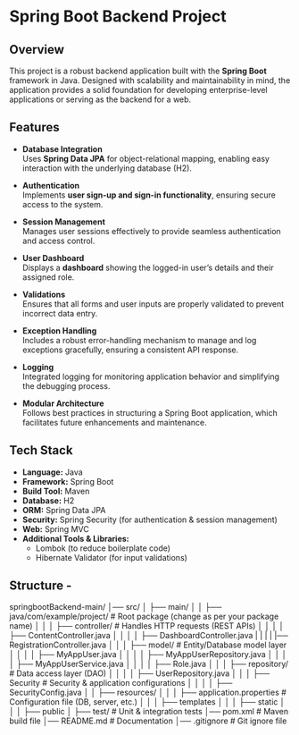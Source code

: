 # Spring Boot Backend Project

## Overview
This project is a robust backend application built with the **Spring Boot** framework in Java. Designed with scalability and maintainability in mind, the application provides a solid foundation for developing enterprise-level applications or serving as the backend for a web.

## Features
- **Database Integration**  
  Uses **Spring Data JPA** for object-relational mapping, enabling easy interaction with the underlying database (H2).

- **Authentication**  
  Implements **user sign-up and sign-in functionality**, ensuring secure access to the system.

- **Session Management**  
  Manages user sessions effectively to provide seamless authentication and access control.

- **User Dashboard**  
  Displays a **dashboard** showing the logged-in user’s details and their assigned role.

- **Validations**  
  Ensures that all forms and user inputs are properly validated to prevent incorrect data entry.

- **Exception Handling**  
  Includes a robust error-handling mechanism to manage and log exceptions gracefully, ensuring a consistent API response.

- **Logging**  
  Integrated logging for monitoring application behavior and simplifying the debugging process.

- **Modular Architecture**  
  Follows best practices in structuring a Spring Boot application, which facilitates future enhancements and maintenance.

## Tech Stack
- **Language:** Java 
- **Framework:** Spring Boot
- **Build Tool:** Maven
- **Database:**  H2 
- **ORM:** Spring Data JPA
- **Security:** Spring Security (for authentication & session management)
- **Web:** Spring MVC
- **Additional Tools & Libraries:** 
  - Lombok (to reduce boilerplate code)
  - Hibernate Validator (for input validations)

## Structure -
springbootBackend-main/
│── src/
│   ├── main/
│   │   ├── java/com/example/project/  # Root package (change as per your package name)
│   │   │   ├── controller/            # Handles HTTP requests (REST APIs)
│   │   │   │   ├── ContentController.java
│   │   │   │   ├── DashboardController.java
|   |   |   |   |── RegistrationController.java
│   │   │   ├── model/                   # Entity/Database model layer
│   │   │   │   ├── MyAppUser.java
│   │   │   │   ├── MyAppUserRepository.java
│   │   │   │   ├── MyAppUserService.java
│   │   │   │   ├── Role.java
│   │   │   ├── repository/             # Data access layer (DAO)
│   │   │   │   ├── UserRepository.java
│   │   │   ├── Security                  # Security & application configurations
│   │   │   │   ├── SecurityConfig.java
│   │   ├── resources/
│   │   │   ├── application.properties   # Configuration file (DB, server, etc.)
│   │   │   ├── templates
│   │   │   ├── static
│   │   │   ├── public
│   ├── test/                            # Unit & integration tests
│── pom.xml                              # Maven build file
│── README.md                            # Documentation
│── .gitignore                           # Git ignore file




